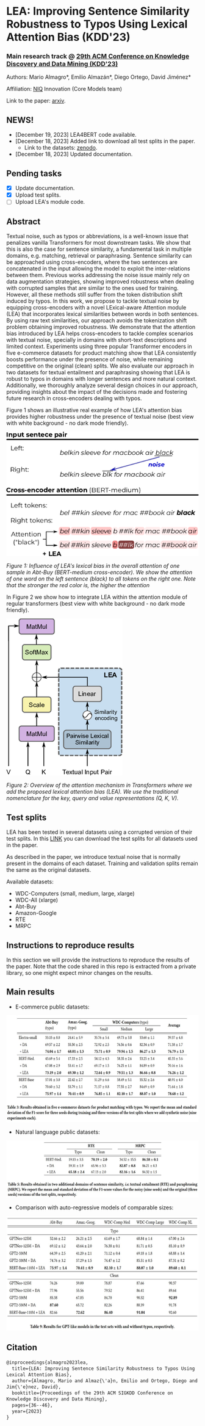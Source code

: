 # LEA: Improving Sentence Similarity Robustness to Typos Using Lexical Attention Bias (KDD'23)

### Main research track @ [29th ACM Conference on Knowledge Discovery and Data Mining (KDD'23)](https://kdd.org/kdd2023/)

Authors: Mario Almagro*, Emilio Almazán*, Diego Ortego, David Jiménez*

Affiliation: [NIQ](https://nielseniq.com/global/en/) Innovation (Core Models team)

Link to the paper: [arxiv](https://arxiv.org/pdf/2307.02912.pdf).

## NEWS!

- [December 19, 2023] LEA4BERT code available.
- [December 18, 2023] Added link to download all test splits in the paper.
    - Link to the datasets: [zenodo](https://zenodo.org/records/10401846).
- [December 18, 2023] Updated documentation.

## Pending tasks

* [x] Update documentation.
* [x] Upload test splits.
* [ ] Upload LEA's module code.

## Abstract
Textual noise, such as typos or abbreviations, is a well-known issue that penalizes vanilla Transformers for most downstream tasks. We show that this is also the case for sentence similarity, a fundamental task in multiple domains, e.g. matching, retrieval or paraphrasing. Sentence similarity can be approached using cross-encoders, where the two sentences are concatenated in the input allowing the model to exploit the inter-relations between them. Previous works addressing the noise issue mainly rely on data augmentation strategies, showing improved robustness when dealing with corrupted samples that are similar to the ones used for training. However, all these methods still suffer from the token distribution shift induced by typos. In this work, we propose to tackle textual noise by equipping cross-encoders with a novel LExical-aware Attention module (LEA) that incorporates lexical similarities between words in both sentences. By using raw text similarities, our approach avoids the tokenization shift problem obtaining improved robustness. We demonstrate that the attention bias introduced by LEA helps cross-encoders to tackle complex scenarios with textual noise, specially in domains with short-text descriptions and limited context. Experiments using three popular Transformer encoders in five e-commerce datasets for product matching show that LEA consistently boosts performance under the presence of noise, while remaining competitive on the original (clean) splits. We also evaluate our approach in two datasets for textual entailment and paraphrasing showing that LEA is robust to typos in domains with longer sentences and more natural context. Additionally, we thoroughly analyze several design choices in our approach, providing insights about the impact of the decisions made and fostering future research in cross-encoders dealing with typos.


Figure 1 shows an illustrative real example of how LEA's attention bias provides higher robustness under the presence of textual noise (best view with white background - no dark mode friendly).

![LEA_diagram](/images/graphical_abstract_LEA.png)

*Figure 1: Influence of LEA's lexical bias in the overall attention of one sample in Abt-Buy (BERT-medium cross-encoder). We show the attention of one word on the left sentence (black) to all tokens on the right one. Note that the stronger the red color is, the higher the attention*

In Figure 2 we show how to integrate LEA within the attention module of regular transformers (best view with white background - no dark mode friendly).

![LEA_diagram](/images/LEAdiagram.png) 

*Figure 2: Overview of the attention mechanism in Transformers where we add the proposed lexical attention bias (LEA). We use the traditional nomenclature for the key, query and value representations (Q, K, V).*

## Test splits

LEA has been tested in several datasets using a corrupted version of their test splits. In this [LINK](https://zenodo.org/records/10401846) you can download the test splits for all datasets used in the paper. 

As described in the paper, we introduce textual noise that is normally present in the domains of each dataset. Training and validation splits remain the same as the original datasets.

Available datasets:
- WDC-Computers (small, medium, large, xlarge)
- WDC-All (xlarge)
- Abt-Buy
- Amazon-Google
- RTE
- MRPC

## Instructions to reproduce results

In this section we will provide the instructions to reproduce the results of the paper. Note that the code shared in this repo is extracted from a private library, so one might expect minor changes on the results.

## Main results

- E-commerce public datasets:
<img src="images/LEA_results_ecom_noise.jpg" height="280rm">

- Natural language public datasets:
<img src="images/LEA_results_natural_noise.jpg" height="150rm">

- Comparison with auto-regressive models of comparable sizes:
<img src="images/LEA_results_gpt_noise.jpg" height="300rm">

## Citation

```
@inproceedings{almagro2023lea,
  title={LEA: Improving Sentence Similarity Robustness to Typos Using Lexical Attention Bias},
  author={Almagro, Mario and Almaz{\'a}n, Emilio and Ortego, Diego and Jim{\'e}nez, David},
  booktitle={Proceedings of the 29th ACM SIGKDD Conference on Knowledge Discovery and Data Mining},
  pages={36--46},
  year={2023}
}
```
